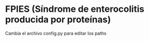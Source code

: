 # FPIES (Síndrome de enterocolitis producida por proteínas)

Cambia el archivo config.py para editar los paths
